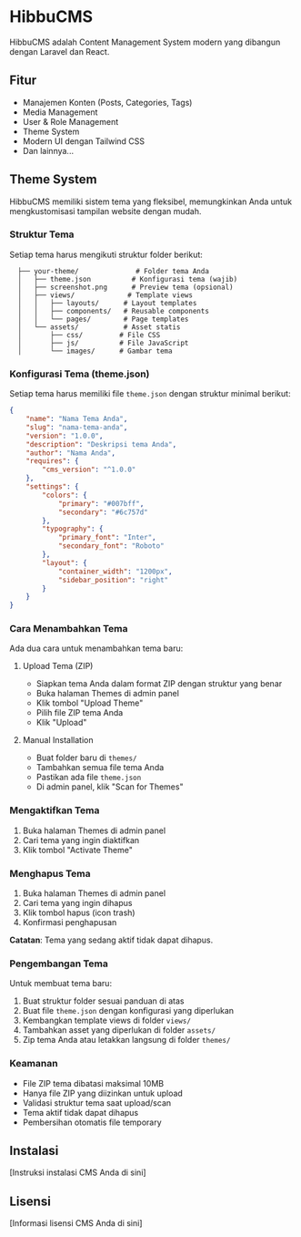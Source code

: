# HibbuCMS

HibbuCMS adalah Content Management System modern yang dibangun dengan Laravel dan React.

## Fitur

- Manajemen Konten (Posts, Categories, Tags)
- Media Management
- User & Role Management
- Theme System
- Modern UI dengan Tailwind CSS
- Dan lainnya...

## Theme System

HibbuCMS memiliki sistem tema yang fleksibel, memungkinkan Anda untuk mengkustomisasi tampilan website dengan mudah.

### Struktur Tema

Setiap tema harus mengikuti struktur folder berikut:

```themes/
  ├── your-theme/              # Folder tema Anda
  │   ├── theme.json          # Konfigurasi tema (wajib)
  │   ├── screenshot.png      # Preview tema (opsional)
  │   ├── views/             # Template views
  │   │   ├── layouts/      # Layout templates
  │   │   ├── components/   # Reusable components
  │   │   └── pages/        # Page templates
  │   └── assets/           # Asset statis
  │       ├── css/         # File CSS
  │       ├── js/          # File JavaScript
  │       └── images/      # Gambar tema
```

### Konfigurasi Tema (theme.json)

Setiap tema harus memiliki file `theme.json` dengan struktur minimal berikut:

```json
{
    "name": "Nama Tema Anda",
    "slug": "nama-tema-anda",
    "version": "1.0.0",
    "description": "Deskripsi tema Anda",
    "author": "Nama Anda",
    "requires": {
        "cms_version": "^1.0.0"
    },
    "settings": {
        "colors": {
            "primary": "#007bff",
            "secondary": "#6c757d"
        },
        "typography": {
            "primary_font": "Inter",
            "secondary_font": "Roboto"
        },
        "layout": {
            "container_width": "1200px",
            "sidebar_position": "right"
        }
    }
}
```

### Cara Menambahkan Tema

Ada dua cara untuk menambahkan tema baru:

1. Upload Tema (ZIP)
   - Siapkan tema Anda dalam format ZIP dengan struktur yang benar
   - Buka halaman Themes di admin panel
   - Klik tombol "Upload Theme"
   - Pilih file ZIP tema Anda
   - Klik "Upload"

2. Manual Installation
   - Buat folder baru di `themes/`
   - Tambahkan semua file tema Anda
   - Pastikan ada file `theme.json`
   - Di admin panel, klik "Scan for Themes"

### Mengaktifkan Tema

1. Buka halaman Themes di admin panel
2. Cari tema yang ingin diaktifkan
3. Klik tombol "Activate Theme"

### Menghapus Tema

1. Buka halaman Themes di admin panel
2. Cari tema yang ingin dihapus
3. Klik tombol hapus (icon trash)
4. Konfirmasi penghapusan

**Catatan**: Tema yang sedang aktif tidak dapat dihapus.

### Pengembangan Tema

Untuk membuat tema baru:

1. Buat struktur folder sesuai panduan di atas
2. Buat file `theme.json` dengan konfigurasi yang diperlukan
3. Kembangkan template views di folder `views/`
4. Tambahkan asset yang diperlukan di folder `assets/`
5. Zip tema Anda atau letakkan langsung di folder `themes/`

### Keamanan

- File ZIP tema dibatasi maksimal 10MB
- Hanya file ZIP yang diizinkan untuk upload
- Validasi struktur tema saat upload/scan
- Tema aktif tidak dapat dihapus
- Pembersihan otomatis file temporary

## Instalasi

[Instruksi instalasi CMS Anda di sini]

## Lisensi

[Informasi lisensi CMS Anda di sini] 

